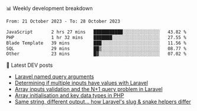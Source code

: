 📊 Weekly development breakdown
<!--START_SECTION:waka-->

```txt
From: 21 October 2023 - To: 28 October 2023

JavaScript       2 hrs 27 mins   ███████████░░░░░░░░░░░░░░   43.82 %
PHP              1 hr 32 mins    ███████░░░░░░░░░░░░░░░░░░   27.55 %
Blade Template   39 mins         ███░░░░░░░░░░░░░░░░░░░░░░   11.56 %
SQL              29 mins         ██▒░░░░░░░░░░░░░░░░░░░░░░   08.77 %
Other            23 mins         █▓░░░░░░░░░░░░░░░░░░░░░░░   07.02 %
```

<!--END_SECTION:waka-->

📕 Latest DEV posts
<!-- BLOG-POST-LIST:START -->
- [Laravel named query arguments](https://dev.to/michaelvickersuk/laravel-named-query-arguments-28kd)
- [Determining if multiple inputs have values with Laravel](https://dev.to/michaelvickersuk/determining-if-multiple-inputs-have-values-with-laravel-km6)
- [Array inputs validation and the N+1 query problem in Laravel](https://dev.to/michaelvickersuk/array-inputs-validation-and-the-n1-query-problem-in-laravel-2agb)
- [Array initialisation and key data types in PHP](https://dev.to/michaelvickersuk/array-initialisation-and-key-data-types-in-php-1e5b)
- [Same string, different output... how Laravel&#39;s slug &amp; snake helpers differ](https://dev.to/michaelvickersuk/same-string-different-output-how-laravels-slug-snake-helpers-differ-1ccj)
<!-- BLOG-POST-LIST:END -->
